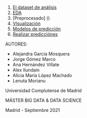 




1. [El dataset de análisis](https://lenamorianu.github.io/ANALISIS-Y-PREDICCION-DE-LOS-INCENDIOS-EN-GALICIA/overview.html)
2. [EDA](https://lenamorianu.github.io/ANALISIS-Y-PREDICCION-DE-LOS-INCENDIOS-EN-GALICIA/features.html)
3. [Preprocesado] ()
4. [VIsualización](https://algmleyee2o0vmwp.maps.arcgis.com/sharing/oauth2/authorize?client_id=dashboards&response_type=token&state=%7B%22portalUrl%22%3A%22https%3A%2F%2Falgmleyee2o0vmwp.maps.arcgis.com%22%7D&expiration=20160&locale=es&redirect_uri=https%3A%2F%2Falgmleyee2o0vmwp.maps.arcgis.com%2Fapps%2Fdashboards%2F23ba0dc6d69d494eb37d0454f51bf81c&redirectToUserOrgUrl=true)
5. [Modelos de predicción](https://lenamorianu.github.io/ANALISIS-Y-PREDICCION-DE-LOS-INCENDIOS-EN-GALICIA/models.html)
6. [Realizar predicciónes]()



AUTORES:

- Alejandra García Mosquera
- Jorge Gómez Marco
- Ana Hernández Villate
- Alex Ilundain
- Alicia María López Machado
- Lenuta Morianu


Universidad Complutense de Madrid

MÁSTER BIG DATA & DATA SCIENCE 

Madrid - Septiembre 2021

